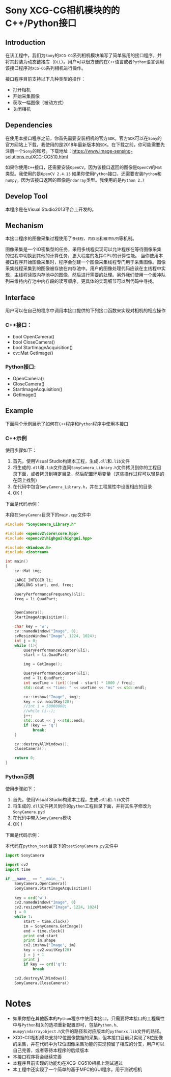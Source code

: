 # Sony XCG-CG相机模块的的C++/Python接口

## Introduction
在该工程中，我们为`Sony`的`XCG-CG`系列相机模块编写了简单易用的接口程序，并将其封装为动态链接库（`DLL`）。用户可以很方便的在`C++`语言或者`Python`语言调用该接口程序对`XCG-CG`系列相机进行操作。

接口程序目前支持以下几种类型的操作：

- 打开相机
- 开始采集图像
- 获取一幅图像（被动方式）
- 关闭相机

## Dependencies
在使用本接口程序之前，你首先需要安装相机的官方`SDK`。官方`SDK`可以在`Sony`的官方网站上下载，我使用的是2018年最新版本的`SDK`。在下载之前，你可能需要先注册一个`Sony`的账号。下载地址：https://www.image-sensing-solutions.eu/XCG-CG510.html

如果你使用`C++`接口，还需要安装`OpenCV`。因为该接口返回的图像是`OpenCV`的`Mat`类型。我使用的是`OpenCV 2.4.13`
如果你使用`Python`接口，还需要安装`Python`和`numpy`。因为该接口返回的图像是`ndarray`类型。我使用的是`Python 2.7`

## Develop Tool
本程序是在Visual Studio2013平台上开发的。

## Mechanism
本接口程序的图像采集过程使用了`多线程`、`内存池`和`缓冲队列`等机制。

图像采集是一个IO密集型的任务，采用多线程实现可以允许程序在等待图像采集的过程中切换到其他的计算任务，更大程度的发挥CPU的计算性能。
当你使用本接口程序开始图像采集时，程序会创建一个图像采集线程专门用于采集图像。图像采集线程采集到的图像被存放在内存池中。用户的图像处理代码应该在主线程中实现，主线程读取内存池中的图像，然后进行需要的处理。另外我们使用一个缓冲队列来维持内存池中内存段的读写顺序。更具体的实现细节可以到代码中寻找。

## Interface
用户可以在自己的程序中调用本接口提供的下列接口函数来实现对相机的相应操作

### C++接口：

- bool OpenCamera()
- bool CloseCamera()
- bool StartImageAcquisition()
- cv::Mat GetImage()

### Python接口:

- OpenCamera()
- CloseCamera()
- StartImageAcquisition()
- GetImage()

## Example
下面两个示例展示了如何在`C++`程序和`Python`程序中使用本接口

### C++示例
使用步骤如下：

1. 首先，使用Visual Studio构建本工程，生成`.dll`和`.lib`文件
2. 将生成的`.dll`和`.lib`文件连同`SonyCamera_Library.h`文件拷贝到你的工程目录下面，或者拷贝到特定目录，然后配置环境变量（这些操作过程可以轻易的在网上找到）
3. 在代码中包含`SonyCamera_Library.h`，并在工程属性中设置相应的目录
4. OK！

下面是代码示例：

本段在`SonyCamera`目录下的`main.cpp`文件中

``` c++
#include "SonyCamera_Library.h"

#include <opencv2\core\core.hpp>
#include <opencv2\highgui\highgui.hpp>

#include <Windows.h>
#include <iostream>

int main()
{
	cv::Mat img;

	LARGE_INTEGER li;
	LONGLONG start, end, freq;

	QueryPerformanceFrequency(&li);
	freq = li.QuadPart;


	OpenCamera();
	StartImageAcquisition();

	char key = 'w';
	cv::namedWindow("Image", 0);
	cvResizeWindow("Image", 1224, 1024);
	int j = 0;
	while (1){
		QueryPerformanceCounter(&li);
		start = li.QuadPart;

		img = GetImage();

		QueryPerformanceCounter(&li);
		end = li.QuadPart;
		int useTime = (int)((end - start) * 1000 / freq);
		std::cout << "time: " << useTime << "ms" << std::endl;

		cv::imshow("Image", img);
		key = cv::waitKey(20);
		//int i = 50000000;
		//while (i--);
		j++;
		std::cout << j <<std::endl;
		if (key == 'q')
			break;
	}

	cv::destroyAllWindows();
	CloseCamera();

	return 0;
}
```

### Python示例
使用步骤如下：

1. 首先，使用Visual Studio构建本工程，生成`.dll`和`.lib`文件
2. 将生成的`.dll`文件拷贝到你的`python`工程目录下面，并将其名字修改为`SonyCamera.pyd`
3. 在代码中带入`SonyCamera`模块
4. OK！

下面是代码示例：

本代码在`python_test`目录下的`testSonyCamera.py`文件中

``` python
import SonyCamera

import cv2
import time

if __name__ == "__main__":
	SonyCamera.OpenCamera()
	SonyCamera.StartImageAcquisition()
	
	key = ord('w')
	cv2.namedWindow("Image", 0)
	cv2.resizeWindow("Image", 1224, 1024)
	j = 0
	while 1:
		start = time.clock()
		im = SonyCamera.GetImage()
		end = time.clock()
		print end-start
		print im.shape
		cv2.imshow('Image', im)
		key = cv2.waitKey(20)
		j = j + 1
		print j
		if key == ord('q'):
			break
	
	cv2.destroyAllWindows()
	SonyCamera.CloseCamera()
```
# Notes
- 如果你想在其他版本的`Python`程序中使用本接口，只需要将本接口的工程属性中与`Python`相关的选项重新配置即可，包括`Python.h`、`numpy\ndarrayobject.h`文件的路径和对应版本的`pythonxx.lib`文件的路径。
- XCG-CG相机模块支持12位图像数据的采集，但本接口目前只实现了8位图像的采集，并在代码中为12位图像采集功能的实现预留了相应的分支，用户可以自己完善，或者等待本程序的后续版本
- 本接口程序将会继续完善
- 本程序目前实现的功能均在XCG-CG510相机上测试通过
- 本工程中还实现了一个简单的基于MFC的GUI程序，用于测试相机
